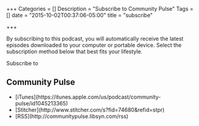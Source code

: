 +++
Categories = []
Description = "Subscribe to Community Pulse"
Tags = []
date = "2015-10-02T00:37:06-05:00"
title = "subscribe"

+++

<p>By subscribing to this podcast, you will automatically receive the latest episodes downloaded to your computer or portable device. Select the subscription method below that best fits your lifestyle.</p>

<div>Subscribe to <h2>Community Pulse</h2>
<ul>
<li>[iTunes](https://itunes.apple.com/us/podcast/community-pulse/id1045213365)</a>
<li>[Stitcher](http://www.stitcher.com/s?fid=74680&refid=stpr)</a>
<!--<li>[Android]()</a>-->
<li>[RSS](http://communitypulse.libsyn.com/rss)</a>
</ul>
</div>
